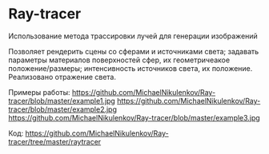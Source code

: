 # Ray-tracer
Использование метода трассировки лучей для генерации изображений

Позволяет рендерить сцены со сферами и источниками света; задавать параметры материалов поверхностей сфер, их геометричеакое положение/размеры; 
интенсивность источников света, их положение. Реализовано отражение света.

Примеры работы:
https://github.com/MichaelNikulenkov/Ray-tracer/blob/master/example1.jpg
https://github.com/MichaelNikulenkov/Ray-tracer/blob/master/example2.jpg
https://github.com/MichaelNikulenkov/Ray-tracer/blob/master/example3.jpg

Код:
https://github.com/MichaelNikulenkov/Ray-tracer/tree/master/raytracer
